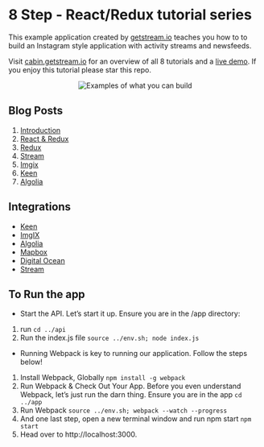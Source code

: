 # 8 Step - React/Redux tutorial series

This example application created by [getstream.io](https://getstream.io/?ref=github_stream_react_example) teaches you how to to build an Instagram style application with activity streams and newsfeeds.

Visit [cabin.getstream.io](http://cabin.getstream.io/) for an overview of all 8 tutorials and a [live demo](http://cabin.getstream.io/demo). If you enjoy this tutorial please star this repo.

<p align="center">
  <img src="https://stream-cabin.s3.amazonaws.com/defaults/Cabin_Github@2x.png" alt="Examples of what you can build" title="What you can build"/>
</p>

## Blog Posts

1. [Introduction](http://blog.getstream.io/cabin-react-redux-example-app-introduction/)
2. [React & Redux](http://blog.getstream.io/cabin-react-redux-example-app-react/)
3. [Redux](http://blog.getstream.io/cabin-react-redux-example-app-redux/)
4. [Stream](http://blog.getstream.io/cabin-react-redux-example-app-stream/)
5. [Imgix](http://blog.getstream.io/cabin-react-redux-example-app-imgix/)
6. [Keen](http://blog.getstream.io/cabin-react-redux-example-app-keen/)
7. [Algolia](http://blog.getstream.io/cabin-react-redux-example-app-algolia/)


## Integrations

* [Keen](https://keen.io/)
* [ImgIX](http://imgix.com/)
* [Algolia](https://www.algolia.com/)
* [Mapbox](https://www.mapbox.com/)
* [Digital Ocean](https://www.digitalocean.com/)
* [Stream](https://getstream.io)

## To Run the app
- Start the API. Let’s start it up. Ensure you are in the /app directory:
 1. run `cd ../api`
 2. Run the index.js file `source ../env.sh; node index.js`
- Running Webpack is key to running our application. Follow the steps below!
 1. Install Webpack, Globally `npm install -g webpack`
 2. Run Webpack & Check Out Your App. Before you even understand Webpack, let’s just run the darn thing. Ensure you are in the app `cd ../app`
 3. Run Webpack `source ../env.sh; webpack --watch --progress`
 4. And one last step, open a new terminal window and run npm start `npm start`
 5. Head over to http://localhost:3000.
